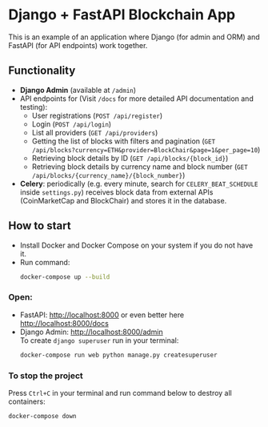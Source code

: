 # Django + FastAPI Blockchain App

This is an example of an application where Django (for admin and ORM) and FastAPI (for API endpoints) work together.

## Functionality
- **Django Admin** (available at `/admin`)
- API endpoints for (Visit `/docs` for more detailed API documentation and testing):
  - User registrations (`POST /api/register`)
  - Login (`POST /api/login`)
  - List all providers (`GET /api/providers`)
  - Getting the list of blocks with filters and pagination (`GET /api/blocks?currency=ETH&provider=BlockChair&page=1&per_page=10`)
  - Retrieving block details by ID (`GET /api/blocks/{block_id}`)
  - Retrieving block details by currency name and block number (`GET /api/blocks/{currency_name}/{block_number}`)
- **Celery**: periodically (e.g. every minute, search for `CELERY_BEAT_SCHEDULE` inside `settings.py`) receives block data from external APIs (CoinMarketCap and BlockChair) and stores it in the database.

## How to start
- Install Docker and Docker Compose on your system if you do not have it.
- Run command:
    ```bash
    docker-compose up --build
    ```
### Open:
- FastAPI: [http://localhost:8000](http://localhost:8000) or even better here [http://localhost:8000/docs](http://localhost:8000/docs)
- Django Admin: [http://localhost:8000/admin](http://localhost:8000/admin)  
   To create `django superuser` run in your terminal:
    ```bash
    docker-compose run web python manage.py createsuperuser
    ```

### To stop the project
Press `Ctrl+C` in your terminal and run command below to destroy all containers:
```bash
docker-compose down
